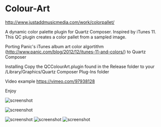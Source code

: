Colour-Art
==========

http://www.justaddmusicmedia.com/work/colorpallet/

A dynamic color palette plugin for Quartz Composer. Inspired by iTunes 11. This QC plugin creates a color pallet from a sampled image. 

Porting Panic's iTunes album art color algortithm (http://www.panic.com/blog/2012/12/itunes-11-and-colors/) to Quartz Composer

Installing 
Copy the QCColourArt.plugin found in the Release folder to your /Library/Graphics/Quartz Composer Plug-Ins folder

Video example 
https://vimeo.com/97938128

Enjoy



![screenshot](https://github.com/jonathanhammond/Colour-Art/blob/master/Images/CoverArtTitle.jpg)

![screenshot](https://github.com/jonathanhammond/Colour-Art/blob/master/Images/OrigamiScreen.jpg)

![screenshot](https://github.com/jonathanhammond/Colour-Art/blob/master/Images/Danger.png)
![screenshot](https://github.com/jonathanhammond/Colour-Art/blob/master/Images/FB.png)
![screenshot](https://github.com/jonathanhammond/Colour-Art/blob/master/Images/beyonce.png)



